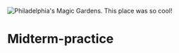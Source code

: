 ![Philadelphia's Magic Gardens. This place was so cool!](/assets/images/philly-magic-gardens.jpg "Philadelphia's Magic Gardens")

# Midterm-practice